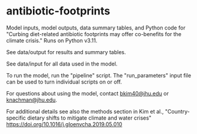 # antibiotic-footprints
Model inputs, model outputs, data summary tables, and Python code for "Curbing diet-related antibiotic footprints may offer co-benefits for the climate crisis." Runs on Python v3.11.

See data/output for results and summary tables.

See data/input for all data used in the model. 

To run the model, run the "pipeline" script. 
The "run_parameters" input file can be used to turn individual scripts on or off. 

For questions about using the model, contact bkim40@jhu.edu or knachman@jhu.edu. 

For additional details see also the methods section in Kim et al., "Country-specific dietary shifts to mitigate climate and water crises" https://doi.org/10.1016/j.gloenvcha.2019.05.010
